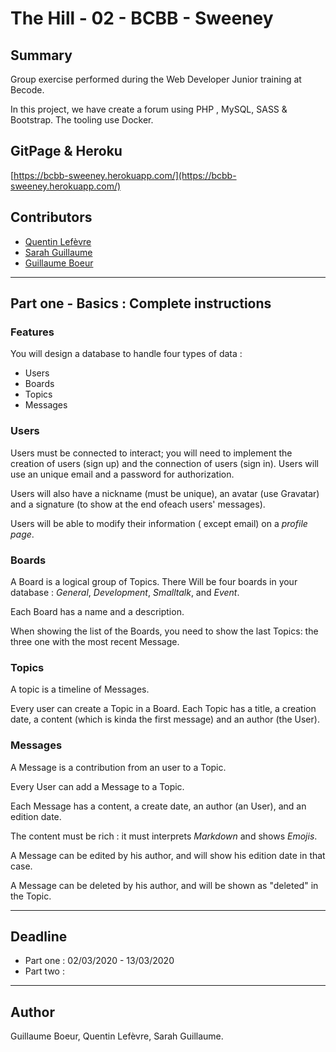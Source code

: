 # The Hill - 02 - BCBB - Sweeney

## Summary

Group exercise performed during the Web Developer Junior training at Becode.

In this project, we have create a forum using PHP , MySQL, SASS & Bootstrap. The tooling use Docker.

## GitPage & Heroku

[https://bcbb-sweeney.herokuapp.com/](https://bcbb-sweeney.herokuapp.com/)

## Contributors

* [Quentin Lefèvre](https://github.com/Qlfvr)
* [Sarah Guillaume](https://github.com/SarahG4000)
* [Guillaume Boeur](https://github.com/Guillaume-Boeur)

---

## Part one - Basics : Complete instructions

### Features

You will design a database to handle four types of data :
* Users
* Boards
* Topics
* Messages

### Users

Users must be connected to interact; you will need to implement the creation of users (sign up) and the connection of users (sign in). Users will use an unique email and a password for authorization.

Users will also have a nickname (must be unique), an avatar (use Gravatar) and a signature (to show at the end ofeach users' messages).

Users will be able to modify their information ( except email) on a *profile page*.

### Boards

A Board is a logical group of Topics. There Will be four boards in your database : *General*, *Development*, *Smalltalk*, and *Event*.

Each Board has a name and a description.

When showing the list of the Boards, you need to show the last Topics: the three one with the most recent Message.

### Topics

A topic is a timeline of Messages.

Every user can create a Topic in a Board.
Each Topic has a title, a creation date, a content (which is kinda the first message) and an author (the User).

### Messages

A Message is a contribution from an user to a Topic.

Every User can add a Message to a Topic.

Each Message has a content, a create date, an author (an User), and an edition date.

The content must be rich : it must interprets *Markdown* and shows *Emojis*.

A Message can be edited by his author, and will show his edition date in that case.

A Message can be deleted by his author, and will be shown as "deleted" in the Topic.

---

## Deadline

* Part one : 02/03/2020 - 13/03/2020
* Part two : 

---

## Author

Guillaume Boeur, Quentin Lefèvre, Sarah Guillaume.
